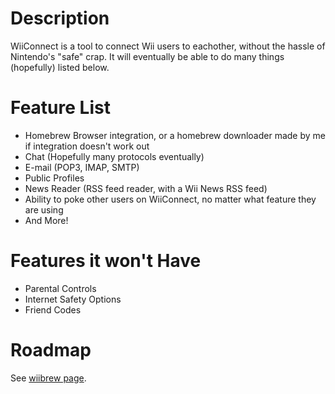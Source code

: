 # Description #
WiiConnect is a tool to connect Wii users to eachother, without the hassle of Nintendo's "safe" crap. It will eventually be able to do many things (hopefully) listed below.

# Feature List #

  * Homebrew Browser integration, or a homebrew downloader made by me if integration doesn't work out
  * Chat (Hopefully many protocols eventually)
  * E-mail (POP3, IMAP, SMTP)
  * Public Profiles
  * News Reader (RSS feed reader, with a Wii News RSS feed)
  * Ability to poke other users on WiiConnect, no matter what feature they are using
  * And More!

# Features it won't Have #

  * Parental Controls
  * Internet Safety Options
  * Friend Codes

# Roadmap #

See [wiibrew page](http://wiibrew.org/wiki/User:Jsmaster/wiiconnect).